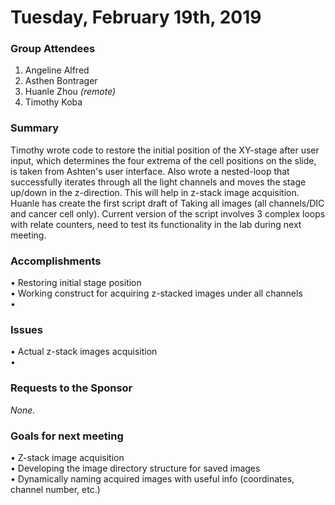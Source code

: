 # Tuesday, February 19th, 2019

### Group Attendees
1. Angeline Alfred 
2. Asthen Bontrager
3. Huanle Zhou _(remote)_
4. Timothy Koba

### Summary
Timothy wrote code to restore the initial position of the XY-stage after user input, 
which determines the four extrema of the cell positions on the slide, is taken from Ashten's user interface. 
Also wrote a nested-loop that successfully iterates through all the light channels and moves the stage up/down 
in the z-direction. This will help in z-stack image acquisition.
Huanle has create the first script draft of Taking all images (all channels/DIC and cancer cell only).
Current version of the script involves 3 complex loops with relate counters, need to test its functionality in the lab during 
next meeting.

### Accomplishments
• Restoring initial stage position \
• Working construct for acquiring z-stacked images under all channels \
•  

### Issues
• Actual z-stack images acquisition \
• 

### Requests to the Sponsor
_None._
 
### Goals for next meeting
• Z-stack image acquisition \
• Developing the image directory structure for saved images \
• Dynamically naming acquired images with useful info (coordinates, channel number, etc.)
